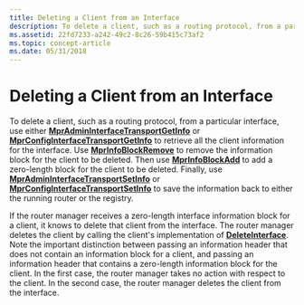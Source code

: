 ```yaml
---
title: Deleting a Client from an Interface
description: To delete a client, such as a routing protocol, from a particular interface, use either MprAdminInterfaceTransportGetInfo or MprConfigInterfaceTransportGetInfo to retrieve all the client information for the interface.
ms.assetid: 22fd7233-a242-49c2-8c26-59b415c73af2
ms.topic: concept-article
ms.date: 05/31/2018
---
```


# Deleting a Client from an Interface

To delete a client, such as a routing protocol, from a particular interface, use either [**MprAdminInterfaceTransportGetInfo**](/windows/desktop/api/Mprapi/nf-mprapi-mpradmininterfacetransportgetinfo) or [**MprConfigInterfaceTransportGetInfo**](/windows/desktop/api/Mprapi/nf-mprapi-mprconfiginterfacetransportgetinfo) to retrieve all the client information for the interface. Use [**MprInfoBlockRemove**](/windows/desktop/api/Mprapi/nf-mprapi-mprinfoblockremove) to remove the information block for the client to be deleted. Then use [**MprInfoBlockAdd**](/windows/desktop/api/Mprapi/nf-mprapi-mprinfoblockadd) to add a zero-length block for the client to be deleted. Finally, use [**MprAdminInterfaceTransportSetInfo**](/windows/desktop/api/Mprapi/nf-mprapi-mpradmininterfacetransportsetinfo) or [**MprConfigInterfaceTransportSetInfo**](/windows/desktop/api/Mprapi/nf-mprapi-mprconfiginterfacetransportsetinfo) to save the information back to either the running router or the registry.

If the router manager receives a zero-length interface information block for a client, it knows to delete that client from the interface. The router manager deletes the client by calling the client's implementation of [**DeleteInterface**](/windows/desktop/api/Routprot/nc-routprot-pdelete_interface). Note the important distinction between passing an information header that does not contain an information block for a client, and passing an information header that contains a zero-length information block for the client. In the first case, the router manager takes no action with respect to the client. In the second case, the router manager deletes the client from the interface.

 

 




